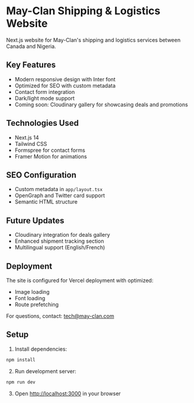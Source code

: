 # May-Clan Shipping & Logistics Website

Next.js website for May-Clan's shipping and logistics services between Canada and Nigeria.

## Key Features
- Modern responsive design with Inter font
- Optimized for SEO with custom metadata
- Contact form integration
- Dark/light mode support
- Coming soon: Cloudinary gallery for showcasing deals and promotions

## Technologies Used
- Next.js 14
- Tailwind CSS
- Formspree for contact forms
- Framer Motion for animations


## SEO Configuration
- Custom metadata in `app/layout.tsx`
- OpenGraph and Twitter card support
- Semantic HTML structure

## Future Updates
- Cloudinary integration for deals gallery
- Enhanced shipment tracking section
- Multilingual support (English/French)

## Deployment
The site is configured for Vercel deployment with optimized:
- Image loading
- Font loading
- Route prefetching

For questions, contact: tech@may-clan.com

## Setup
1. Install dependencies:
```bash
npm install
```

2. Run development server:
```bash
npm run dev
```

3. Open [http://localhost:3000](http://localhost:3000) in your browser
